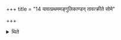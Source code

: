 +++
title = "14 यावत्प्रथममङ्गुलिकाण्डन् तावत्क्रीते सोमे"

+++

<details><summary>थिते</summary>

14. After Soma is purchased he should consume as much ghee as would stick to the first finger-joint.  
</details>
